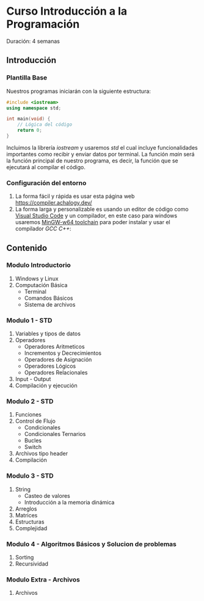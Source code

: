 # Curso Introducción a la Programación

Duración: 4 semanas

## Introducción

### Plantilla Base

Nuestros programas iniciarán con la siguiente estructura:

```cpp
#include <iostream>
using namespace std;

int main(void) {
	// Lógica del código
	return 0;
}
```

Incluimos la librería _iostream_ y usaremos _std_ el cual incluye funcionalidades importantes como recibir y enviar datos por terminal.
La función _main_ será la función principal de nuestro programa, es decir, la función que se ejecutará al compilar el código.

### Configuración del entorno

1. La forma fácil y rápida es usar esta página web https://compiler.achalogy.dev/
2. La forma larga y personalizable es usando un editor de código como [Visual Studio Code](https://code.visualstudio.com/download) y un compilador, en este caso para windows usaremos [MinGW-w64 toolchain](https://code.visualstudio.com/docs/cpp/config-mingw) para poder instalar y usar el compilador _GCC C++_:

## Contenido

### Modulo Introductorio

1. Windows y Linux
2. Computación Básica
   - Terminal
   - Comandos Básicos
   - Sistema de archivos

### Modulo 1 - STD

1. Variables y tipos de datos
2. Operadores
   - Operadores Aritmeticos
   - Incrementos y Decrecimientos
   - Operadores de Asignación
   - Operadores Lógicos
   - Operadores Relacionales
3. Input - Output
4. Compilación y ejecución

### Modulo 2 - STD

1. Funciones
2. Control de Flujo
   - Condicionales
   - Condicionales Ternarios
   - Bucles
   - Switch
3. Archivos tipo header
4. Compilación

### Modulo 3 - STD

1. String
   - Casteo de valores
   - Introducción a la memoria dinámica
2. Arreglos
3. Matrices
4. Estructuras
5. Complejidad

### Modulo 4 - Algoritmos Básicos y Solucion de problemas

1. Sorting
2. Recursividad

### Modulo Extra - Archivos

1. Archivos
